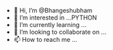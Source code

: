 - 👋 Hi, I’m @Bhangeshubham
- 👀 I’m interested in ...PYTHON
- 🌱 I’m currently learning ...
- 💞️ I’m looking to collaborate on ...
- 📫 How to reach me ...

<!---
Bhangeshubham/Bhangeshubham is a ✨ special ✨ repository because its `README.md` (this file) appears on your GitHub profile.
You can click the Preview link to take a look at your changes.
--->
